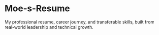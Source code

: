 # Moe-s-Resume
My professional resume, career journey, and transferable skills, built from real-world leadership and technical growth.
